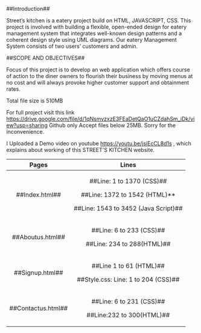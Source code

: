 ﻿
##Introduction##

Street’s kitchen is a eatery project build on HTML, JAVASCRIPT, CSS. This project is involved with building a flexible, open-ended design for eatery management system that integrates well-known design patterns and a coherent design style using UML diagrams. Our eatery Management System consists of two users’ customers and admin.	

##SCOPE AND OBJECTIVES##

Focus of this project is to develop an web application which offers course of action to the diner owners to flourish their business by moving menus at no cost and will always provoke higher customer support and obtainment rates. 

Total file size is 510MB

For full project visit this link https://drive.google.com/file/d/1qNsmvzxzE3FEaDetQaO1uCZdahSm_iDk/view?usp=sharing
Github only Accept files below 25MB. Sorry for the inconvenience.

I Uploaded a Demo video on youtube  https://youtu.be/jsiEcCL8d1s , which explains about working of this STREET'S KITCHEN website.

|**Pages**|**Lines**|
| :-: | :-: |
|##Index.html##|<p>##Line: 1 to 1370 (CSS)##</p><p>##Line: 1372 to 1542 (HTML)**</p><p>##Line: 1543 to 3452 (Java Script)##</p><p></p>|
|##Aboutus.html##|<p>##Line: 6 to 233 (CSS)##</p><p>##Line: 234 to 288(HTML)##</p><p></p>|
|##Signup.html##|<p>##Line 1 to 61 (HTML)##</p><p>##Style.css: Line: 1 to 204 (CSS)##</p><p></p>|
|##Contactus.html##|<p>##Line: 6 to 231 (CSS)##</p><p>##Line:232 to 300(HTML)##</p><p></p>|

